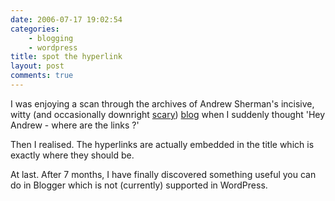 ```yaml
---
date: 2006-07-17 19:02:54
categories:
    - blogging
    - wordpress
title: spot the hyperlink
layout: post
comments: true
---
```

I was enjoying a scan through the archives of Andrew Sherman's incisive,
witty (and occasionally downright
[scary](http://andrewsherman.blogspot.com/2004/11/my-crow-costume-for-halloween.html))
[blog](http://andrewsherman.blogspot.com/) when I suddenly thought 'Hey
Andrew - where are the links ?'

Then I realised. The hyperlinks are actually embedded in the title which
is exactly where they should be.

At last. After 7 months, I have finally discovered something useful you
can do in Blogger which is not (currently) supported in WordPress.
